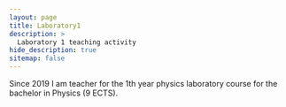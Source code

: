 ```yaml
---
layout: page
title: Laboratory1
description: >
  Laboratory 1 teaching activity
hide_description: true
sitemap: false
---
```

Since 2019 I am teacher for the 1th year physics laboratory course for the bachelor in Physics (9 ECTS).